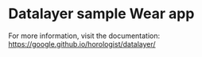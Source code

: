 # Datalayer sample Wear app

For more information, visit the documentation: https://google.github.io/horologist/datalayer/
